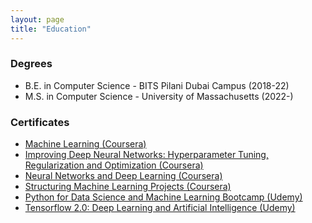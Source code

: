 ```yaml
---
layout: page
title: "Education"
---
```

<!-- Check different Jekkyl layouts -->

### Degrees

* B.E. in Computer Science - BITS Pilani Dubai Campus (2018-22)
* M.S. in Computer Science - University of Massachusetts (2022-)

### Certificates
* [Machine Learning (Coursera)](https://github.com/niklasbuschmann/contrast/files/11959035/Coursera.VFDU7GX5CAUE.-.Machine.Learning.pdf)
* [Improving Deep Neural Networks: Hyperparameter Tuning, Regularization and Optimization (Coursera)](https://github.com/niklasbuschmann/contrast/files/11959032/Coursera.DTAM9QAM8RRB.-.Hyperparameter.Tuning.Optimization.pdf)
* [Neural Networks and Deep Learning (Coursera)](https://github.com/niklasbuschmann/contrast/files/11959030/Coursera.T4ER9ME7SGYU.-.NN.and.DL.pdf)
* [Structuring Machine Learning Projects (Coursera)](https://github.com/niklasbuschmann/contrast/files/11959028/Coursera.P3YSQ6RFPS5T.-.Structuring.ML.Projects.pdf)
* [Python for Data Science and Machine Learning Bootcamp (Udemy)](https://github.com/niklasbuschmann/contrast/files/11959026/UC-1d141f79-d4e1-4e6b-954f-cb4c33f8ed4b.-.Python.for.DS.and.ML.Bootcamp.pdf)
* [Tensorflow 2.0: Deep Learning and Artificial Intelligence (Udemy)]((https://github.com/niklasbuschmann/contrast/files/11959013/UC-ee9e1ac1-458b-480d-9440-d7ce4ed3b21e.-.TF.2.0.Certificate.pdf))
